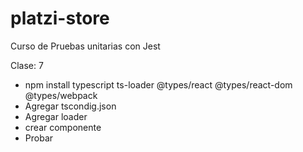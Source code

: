 # platzi-store
Curso de Pruebas unitarias con Jest

Clase: 7

- npm install typescript ts-loader @types/react @types/react-dom @types/webpack
- Agregar tscondig.json
- Agregar loader
- crear componente
- Probar
